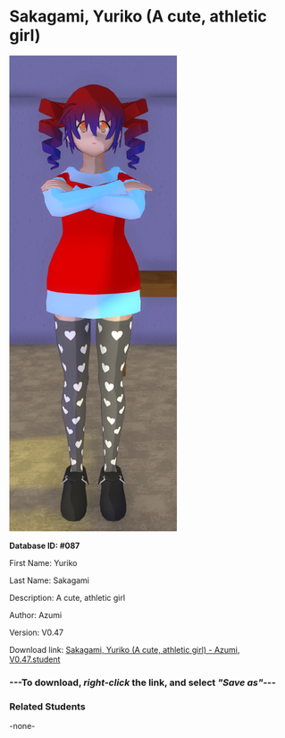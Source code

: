 # Sakagami, Yuriko (A cute, athletic girl)

<img src="Files/Sakagami, Yuriko (A cute, athletic girl).png" title="Sakagami, Yuriko (A cute, athletic girl) - Azumi, V0.47">

**Database ID: #087**

First Name: Yuriko

Last Name: Sakagami

Description: A cute, athletic girl

Author: Azumi

Version: V0.47

Download link: <a href="https://raw.githubusercontent.com/Arbiter1223/Daigaku-Gurashi-Custom-Students/master/Students/Files/Sakagami%2C%20Yuriko%20(A%20cute%2C%20athletic%20girl)%20-%20Azumi%2C%20V0.47.student">Sakagami, Yuriko (A cute, athletic girl) - Azumi, V0.47.student</a>

### ---**To download, _right-click_ the link, and select _"Save as"_**---

### Related Students

-none-
